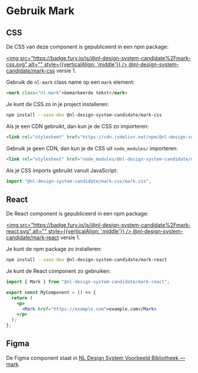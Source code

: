 # Gebruik Mark

## CSS

De CSS van deze component is gepubliceerd in een npm package:

[<img src="https://badge.fury.io/js/@nl-design-system-candidate%2Fmark-css.svg" alt="" style={{verticalAlign: 'middle'}} /> @nl-design-system-candidate/mark-css](https://www.npmjs.com/package/@nl-design-system-candidate/mark-css)
versie 1.

Gebruik de `nl-mark` class name op een `mark` element:

```html
<mark class="nl-mark">Gemarkeerde tekst</mark>
```

Je kunt de CSS zo in je project installeren:

```sh
npm install --save-dev @nl-design-system-candidate/mark-css
```

Als je een CDN gebruikt, dan kun je de CSS zo importeren:

```html
<link rel="stylesheet" href="https://cdn.jsdelivr.net/npm/@nl-design-system-candidate/mark-css@1/dist/mark.css" />
```

Gebruik je geen CDN, dan kun je de CSS uit `node_modules/` importeren:

```html
<link rel="stylesheet" href="node_modules/@nl-design-system-candidate/mark-css/dist/mark.css" />
```

Als je CSS imports gebruikt vanuit JavaScript:

```js
import "@nl-design-system-candidate/mark-css/mark.css";
```

## React

De React component is gepubliceerd in een npm package:

[<img src="https://badge.fury.io/js/@nl-design-system-candidate%2Fmark-react.svg" alt="" style={{verticalAlign: 'middle'}} /> @nl-design-system-candidate/mark-react](https://www.npmjs.com/package/@nl-design-system-candidate/mark-react)
versie 1.

Je kunt de npm package zo installeren:

```sh
npm install --save-dev @nl-design-system-candidate/mark-react
```

Je kunt de React component zo gebruiken:

```jsx
import { Mark } from "@nl-design-system-candidate/mark-react";

export const MyComponent = () => {
  return (
    <p>
      <Mark href="https://example.com">example.com</Mark>
    </p>
  );
};
```

## Figma

De Figma component staat in [NL Design System Voorbeeld Bibliotheek — mark](https://www.figma.com/design/shhwGcqPLi2CapK0P1zz8O/NLDS---Voorbeeld---Bibliotheek?node-id=15527-33132&t=GQQ2sAXlU56nNksS-4).

